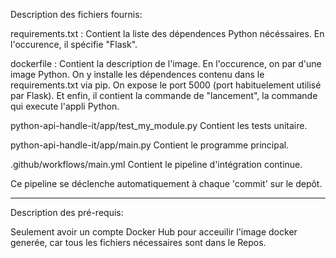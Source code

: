 Description des fichiers fournis:

requirements.txt :
Contient la liste des dépendences Python nécéssaires.
En l'occurence, il spécifie "Flask".

dockerfile :
Contient la description de l'image.
En l'occurence, on par d'une image Python.
On y installe les dépendences contenu dans le requirements.txt via pip.
On expose le port 5000 (port habituelement utilisé par Flask).
Et enfin, il contient la commande de "lancement", la commande qui execute l'appli Python.

python-api-handle-it/app/test_my_module.py
Contient les tests unitaire.

python-api-handle-it/app/main.py
Contient le programme principal.

.github/workflows/main.yml
Contient le pipeline d'intégration continue.

Ce pipeline se déclenche automatiquement à chaque 'commit' sur le depôt.
___________________________________________________________________________________________

Description des pré-requis:

Seulement avoir un compte Docker Hub pour acceuilir l'image docker generée, car tous les fichiers nécessaires sont dans le Repos.

